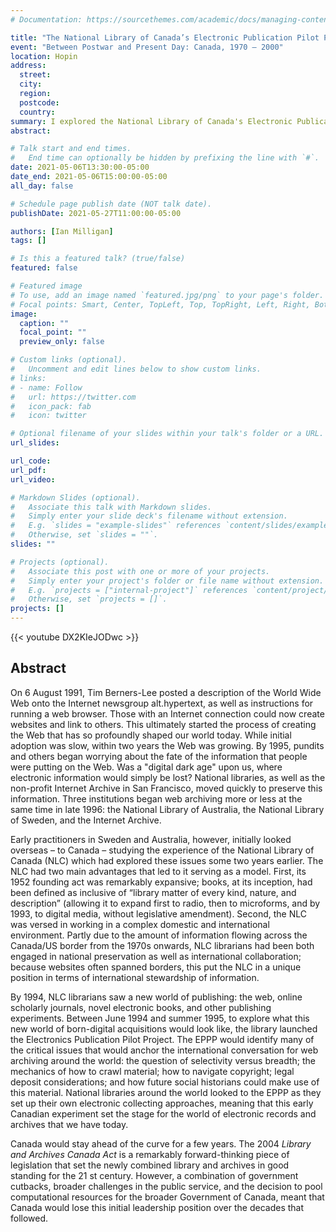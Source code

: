 ```yaml
---
# Documentation: https://sourcethemes.com/academic/docs/managing-content/

title: "The National Library of Canada’s Electronic Publication Pilot Project and its Enduring Contribution to Digital Preservation"
event: "Between Postwar and Present Day: Canada, 1970 – 2000"
location: Hopin
address:
  street:
  city:
  region:
  postcode:
  country:
summary: I explored the National Library of Canada's Electronic Publication Pilot Project, one of the first projects in the world to explore the preservation of web-based content.
abstract: 

# Talk start and end times.
#   End time can optionally be hidden by prefixing the line with `#`.
date: 2021-05-06T13:30:00-05:00
date_end: 2021-05-06T15:00:00-05:00
all_day: false

# Schedule page publish date (NOT talk date).
publishDate: 2021-05-27T11:00:00-05:00

authors: [Ian Milligan]
tags: []

# Is this a featured talk? (true/false)
featured: false

# Featured image
# To use, add an image named `featured.jpg/png` to your page's folder. 
# Focal points: Smart, Center, TopLeft, Top, TopRight, Left, Right, BottomLeft, Bottom, BottomRight.
image:
  caption: ""
  focal_point: ""
  preview_only: false

# Custom links (optional).
#   Uncomment and edit lines below to show custom links.
# links:
# - name: Follow
#   url: https://twitter.com
#   icon_pack: fab
#   icon: twitter

# Optional filename of your slides within your talk's folder or a URL.
url_slides:

url_code:
url_pdf:
url_video:

# Markdown Slides (optional).
#   Associate this talk with Markdown slides.
#   Simply enter your slide deck's filename without extension.
#   E.g. `slides = "example-slides"` references `content/slides/example-slides.md`.
#   Otherwise, set `slides = ""`.
slides: ""

# Projects (optional).
#   Associate this post with one or more of your projects.
#   Simply enter your project's folder or file name without extension.
#   E.g. `projects = ["internal-project"]` references `content/project/deep-learning/index.md`.
#   Otherwise, set `projects = []`.
projects: []
---
```


{{< youtube DX2KIeJODwc >}}

## Abstract

On 6 August 1991, Tim Berners-Lee posted a description of the World Wide Web onto the Internet newsgroup alt.hypertext, as well as instructions for running a web browser. Those with an Internet connection could now create websites and link to others. This ultimately started the process of creating the Web that has so profoundly shaped our world today. While initial adoption was slow, within two years the Web was growing. By 1995, pundits and others began worrying about the fate of the information that people were putting on the Web. Was a "digital dark age" upon us, where electronic information would simply be lost? National libraries, as well as the non-profit Internet Archive in San Francisco, moved quickly to preserve this information. Three institutions began web archiving more or less at the same time in late 1996: the National Library of Australia, the National Library of Sweden, and the Internet Archive.

Early practitioners in Sweden and Australia, however, initially looked overseas – to Canada – studying the experience of the National Library of Canada (NLC) which had explored these issues some two years earlier. The NLC had two main advantages that led to it serving as a model. First, its 1952 founding act was remarkably expansive; books, at its inception, had been defined as inclusive of “library matter of every kind, nature, and description” (allowing it to expand first to radio, then to microforms, and by 1993, to digital media, without legislative amendment). Second, the NLC was versed in working in a complex domestic and international environment. Partly due to the amount of information flowing across the Canada/US border from the 1970s onwards, NLC librarians had been both engaged in national preservation as well as international collaboration; because websites often spanned borders, this put the NLC in a unique position in terms of international stewardship of information.

By 1994, NLC librarians saw a new world of publishing: the web, online scholarly journals, novel electronic books, and other publishing experiments. Between June 1994 and summer 1995, to explore what this new world of born-digital acquisitions would look like, the library launched the Electronics Publication Pilot Project. The EPPP would identify many of the critical issues that would anchor the international conversation for web archiving around the world: the question of selectivity versus breadth; the mechanics of how to crawl material; how to navigate copyright; legal deposit considerations; and how future social historians could make use of this material. National libraries around the world looked to the EPPP as they set up their own electronic collecting approaches, meaning that this early Canadian experiment set the stage for the world of electronic records and archives that we have today.

Canada would stay ahead of the curve for a few years. The 2004 _Library and Archives Canada Act_ is a remarkably forward-thinking piece of legislation that set the newly combined library and archives in good standing for the 21 st century. However, a combination of government cutbacks, broader challenges in the public service, and the decision to pool computational resources for the broader Government of Canada, meant that Canada would lose this initial leadership position over the decades that followed.